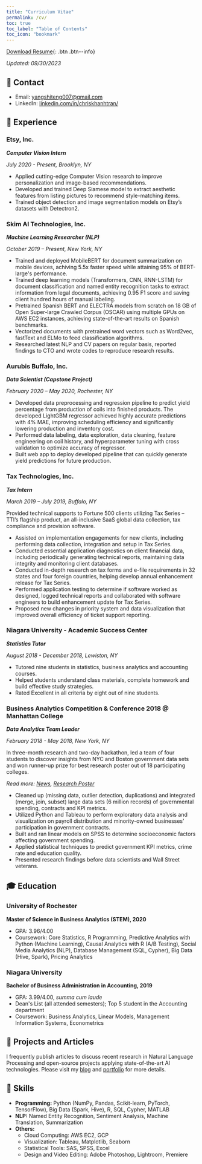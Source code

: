 ```yaml
---
title: "Curriculum Vitae"
permalink: /cv/
toc: true
toc_label: "Table of Contents"
toc_icon: "bookmark"
---
```

[Download Resume](https://github.com/yangshiteng/yangshiteng.github.io/blob/master/files/Shiteng_Yang_Resume.pdf){: .btn .btn--info}

*Updated: 09/30/2023*

## 📧 Contact
- Email: [yangshiteng007@gmail.com](mailto:yangshiteng007@gmail.com)
- LinkedIn: [linkedin.com/in/chriskhanhtran/](https://www.linkedin.com/in/shiteng-yang-173939102/)

## 💼 Experience
### Etsy, Inc.
***Computer Vision Intern***

*July 2020 - Present, Brooklyn, NY*

-	Applied cutting-edge Computer Vision research to improve personalization and image-based recommendations.
-	Developed and trained Deep Siamese model to extract aesthetic features from listing pictures to recommend style-matching items.
-	Trained object detection and image segmentation models on Etsy’s datasets with Detectron2.

### Skim AI Technologies, Inc.
***Machine Learning Researcher (NLP)***

*October 2019 – Present, New York, NY*

- Trained and deployed MobileBERT for document summarization on mobile devices, achiving 5.5x faster speed while attaining 95% of BERT-large's performance.
-	Trained deep learning models (Transformers, CNN, RNN-LSTM) for document classification and named entity recognition tasks to extract information from legal documents, achieving 0.95 F1 score and saving client hundred hours of manual labeling.
-	Pretrained Spanish BERT and ELECTRA models from scratch on 18 GB of Open Super-large Crawled Corpus (OSCAR) using multiple GPUs on AWS EC2 instances, achieving state-of-the-art results on Spanish benchmarks.
- Vectorized documents with pretrained word vectors such as Word2vec, fastText and ELMo to feed classification algorithms.
-	Researched latest NLP and CV papers on regular basis, reported findings to CTO and wrote codes to reproduce research results.

### Aurubis Buffalo, Inc.
***Data Scientist (Capstone Project)***

*February 2020 – May 2020, Rochester, NY*

- Developed data preprocessing and regression pipeline to predict yield percentage from production of coils into finished products. The developed LightGBM regressor achieved highly accurate predictions with 4% MAE, improving scheduling efficiency and significantly lowering production and inventory cost.
- Performed data labeling, data exploration, data cleaning, feature engineering on coil history, and hyperparameter tuning with cross validation to optimize accuracy of regressor.
- Built web app to deploy developed pipeline that can quickly generate yield predictions for future production.

### Tax Technologies, Inc.
***Tax Intern***

*March 2019 – July 2019, Buffalo, NY*

Provided technical supports to Fortune 500 clients utilizing Tax Series – TTI’s flagship product, an all-inclusive SaaS global data collection, tax compliance and provision software.

- Assisted on implementation engagements for new clients, including performing data collection, integration and setup in Tax Series.
- Conducted essential application diagnostics on client financial data, including periodically generating technical reports, maintaining data integrity and monitoring client databases.
- Conducted in-depth research on tax forms and e-file requirements in 32 states and four foreign countries, helping develop annual enhancement release for Tax Series.
- Performed application testing to determine if software worked as designed, logged technical reports and collaborated with software engineers to build enhancement update for Tax Series.
- Proposed new changes in priority system and data visualization that improved overall efficiency of ticket support reporting.

### Niagara University - Academic Success Center
***Statistics Tutor***

*August 2018 - December 2018, Lewiston, NY*

- Tutored nine students in statistics, business analytics and accounting courses.
- Helped students understand class materials, complete homework and build effective study strategies.
- Rated Excellent in all criteria by eight out of nine students.

### Business Analytics Competition & Conference 2018 @ Manhattan College
***Data Analytics Team Leader***

*February 2018 - May 2018, New York, NY*

In three-month research and two-day hackathon, led a team of four students to discover insights from NYC and Boston government data sets and won runner-up prize for best research poster out of 18 participating colleges.

*Read more: [News](https://news.niagara.edu/news/show/niagara-university-team-competes-at-data-analytics-competition-in-nyc), [Research Poster](https://chriskhanhtran.github.io/minimal-portfolio/pdf/bac2018.pdf)*

- Cleaned up (missing data, outlier detection, duplications) and integrated (merge, join, subset) large data sets (6 million records) of governmental spending, contracts and KPI metrics.
- Utilized Python and Tableau to perform exploratory data analysis and visualization on payroll distribution and minority-owned businesses’ participation in government contracts.
- Built and ran linear models on SPSS to determine socioeconomic factors affecting government spending.
- Applied statistical techniques to predict government KPI metrics, crime rate and education quality.
- Presented research findings before data scientists and Wall Street veterans.

## 🎓 Education
### University of Rochester
**Master of Science in Business Analytics (STEM), 2020**
- GPA: 3.96/4.00
- Coursework: Core Statistics, R Programming, Predictive Analytics with Python (Machine Learning), Causal Analytics with R (A/B Testing), Social Media Analytics (NLP), Database Management (SQL, Cypher), Big Data (Hive, Spark), Pricing Analytics

### Niagara University
**Bachelor of Business Administration in Accounting, 2019**
- GPA: 3.99/4.00, *summa cum laude*
- Dean's List (all attended semesters); Top 5 student in the Accounting department
- Coursework: Business Analytics, Linear Models, Management Information Systems, Econometrics

## 📝 Projects and Articles
I frequently publish articles to discuss recent research in Natural Language Processing and open-source projects applying state-of-the-art AI technologies. Please visit my [blog](https://chriskhanhtran.github.io/posts/) and [portfolio](https://chriskhanhtran.github.io/portfolio/) for more details.

## 🤖 Skills
- **Programming:** Python (NumPy, Pandas, Scikit-learn, PyTorch, TensorFlow), Big Data (Spark, Hive), R, SQL, Cypher, MATLAB
- **NLP:** Named Entity Recognition, Sentiment Analysis, Machine Translation, Summarization
- **Others:** 
  - Cloud Computing: AWS EC2, GCP
  - Visualization: Tableau, Matplotlib, Seaborn
  - Statistical Tools: SAS, SPSS, Excel
  - Design and Video Editing: Adobe Photoshop, Lightroom, Premiere

